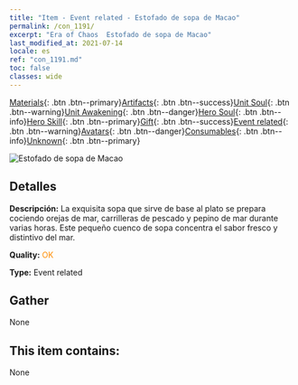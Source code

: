 ```yaml
---
title: "Item - Event related - Estofado de sopa de Macao"
permalink: /con_1191/
excerpt: "Era of Chaos  Estofado de sopa de Macao"
last_modified_at: 2021-07-14
locale: es
ref: "con_1191.md"
toc: false
classes: wide
---
```

 [Materials](/ItemsES/){: .btn .btn--primary}[Artifacts](/ItemsES/Artifacts/){: .btn .btn--success}[Unit Soul](/ItemsES/UnitSoul/){: .btn .btn--warning}[Unit Awakening](/ItemsES/UnitAwakening/){: .btn .btn--danger}[Hero Soul](/ItemsES/HeroSoul/){: .btn .btn--info}[Hero Skill](/ItemsES/HeroSkill/){: .btn .btn--primary}[Gift](/ItemsES/Gift/){: .btn .btn--success}[Event related](/ItemsES/Events/){: .btn .btn--warning}[Avatars](/ItemsES/Avatars/){: .btn .btn--danger}[Consumables](/ItemsES/Consumables/){: .btn .btn--info}[Unknown](/ItemsES/Unknown/){: .btn .btn--primary}

 ![Estofado de sopa de Macao](/images/t/i_81513331.png)

## Detalles
 **Descripción:** La exquisita sopa que sirve de base al plato se prepara cociendo orejas de mar, carrilleras de pescado y pepino de mar durante varias horas. Este pequeño cuenco de sopa concentra el sabor fresco y distintivo del mar.

 **Quality:** <span style="color: #FF8C00">OK</span>

 **Type:** Event related

## Gather

  None

## This item contains:

  None

